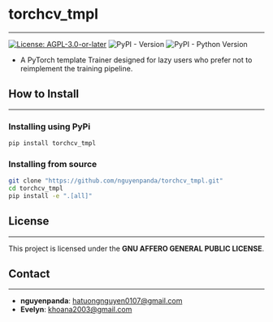 # torchcv_tmpl

---
[![License: AGPL-3.0-or-later](https://img.shields.io/github/license/nguyenpanda/torch_tmpl)](https://opensource.org/license/agpl)
![PyPI - Version](https://img.shields.io/pypi/v/torchcv_tmpl)
![PyPI - Python Version](https://img.shields.io/pypi/pyversions/torchcv_tmpl)

- A PyTorch template Trainer designed for lazy users who prefer not to reimplement the training pipeline.

## How to Install

---

### Installing using PyPi

```bash
pip install torchcv_tmpl
```

### Installing from source

```bash
git clone "https://github.com/nguyenpanda/torchcv_tmpl.git"
cd torchcv_tmpl
pip install -e ".[all]"
```

## License

---

This project is licensed under the **GNU AFFERO GENERAL PUBLIC LICENSE**.

## Contact

---

- **nguyenpanda**: [hatuongnguyen0107@gmail.com](hatuongnguyen0107@gmail.com)
- **Evelyn**: [khoana2003@gmail.com](phuongdoan0807@gmail.com)
